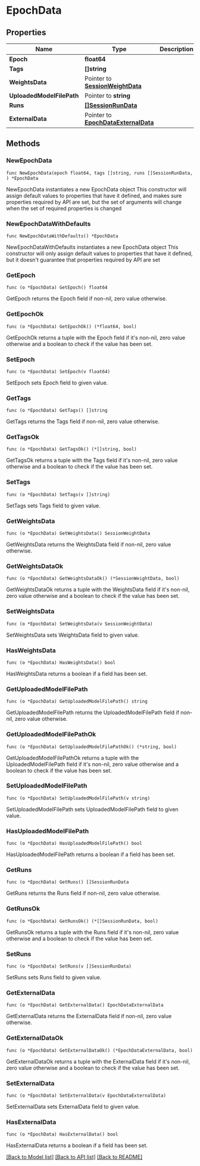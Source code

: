 # EpochData

## Properties

Name | Type | Description | Notes
------------ | ------------- | ------------- | -------------
**Epoch** | **float64** |  | 
**Tags** | **[]string** |  | 
**WeightsData** | Pointer to [**SessionWeightData**](SessionWeightData.md) |  | [optional] 
**UploadedModelFilePath** | Pointer to **string** |  | [optional] 
**Runs** | [**[]SessionRunData**](SessionRunData.md) |  | 
**ExternalData** | Pointer to [**EpochDataExternalData**](EpochDataExternalData.md) |  | [optional] 

## Methods

### NewEpochData

`func NewEpochData(epoch float64, tags []string, runs []SessionRunData, ) *EpochData`

NewEpochData instantiates a new EpochData object
This constructor will assign default values to properties that have it defined,
and makes sure properties required by API are set, but the set of arguments
will change when the set of required properties is changed

### NewEpochDataWithDefaults

`func NewEpochDataWithDefaults() *EpochData`

NewEpochDataWithDefaults instantiates a new EpochData object
This constructor will only assign default values to properties that have it defined,
but it doesn't guarantee that properties required by API are set

### GetEpoch

`func (o *EpochData) GetEpoch() float64`

GetEpoch returns the Epoch field if non-nil, zero value otherwise.

### GetEpochOk

`func (o *EpochData) GetEpochOk() (*float64, bool)`

GetEpochOk returns a tuple with the Epoch field if it's non-nil, zero value otherwise
and a boolean to check if the value has been set.

### SetEpoch

`func (o *EpochData) SetEpoch(v float64)`

SetEpoch sets Epoch field to given value.


### GetTags

`func (o *EpochData) GetTags() []string`

GetTags returns the Tags field if non-nil, zero value otherwise.

### GetTagsOk

`func (o *EpochData) GetTagsOk() (*[]string, bool)`

GetTagsOk returns a tuple with the Tags field if it's non-nil, zero value otherwise
and a boolean to check if the value has been set.

### SetTags

`func (o *EpochData) SetTags(v []string)`

SetTags sets Tags field to given value.


### GetWeightsData

`func (o *EpochData) GetWeightsData() SessionWeightData`

GetWeightsData returns the WeightsData field if non-nil, zero value otherwise.

### GetWeightsDataOk

`func (o *EpochData) GetWeightsDataOk() (*SessionWeightData, bool)`

GetWeightsDataOk returns a tuple with the WeightsData field if it's non-nil, zero value otherwise
and a boolean to check if the value has been set.

### SetWeightsData

`func (o *EpochData) SetWeightsData(v SessionWeightData)`

SetWeightsData sets WeightsData field to given value.

### HasWeightsData

`func (o *EpochData) HasWeightsData() bool`

HasWeightsData returns a boolean if a field has been set.

### GetUploadedModelFilePath

`func (o *EpochData) GetUploadedModelFilePath() string`

GetUploadedModelFilePath returns the UploadedModelFilePath field if non-nil, zero value otherwise.

### GetUploadedModelFilePathOk

`func (o *EpochData) GetUploadedModelFilePathOk() (*string, bool)`

GetUploadedModelFilePathOk returns a tuple with the UploadedModelFilePath field if it's non-nil, zero value otherwise
and a boolean to check if the value has been set.

### SetUploadedModelFilePath

`func (o *EpochData) SetUploadedModelFilePath(v string)`

SetUploadedModelFilePath sets UploadedModelFilePath field to given value.

### HasUploadedModelFilePath

`func (o *EpochData) HasUploadedModelFilePath() bool`

HasUploadedModelFilePath returns a boolean if a field has been set.

### GetRuns

`func (o *EpochData) GetRuns() []SessionRunData`

GetRuns returns the Runs field if non-nil, zero value otherwise.

### GetRunsOk

`func (o *EpochData) GetRunsOk() (*[]SessionRunData, bool)`

GetRunsOk returns a tuple with the Runs field if it's non-nil, zero value otherwise
and a boolean to check if the value has been set.

### SetRuns

`func (o *EpochData) SetRuns(v []SessionRunData)`

SetRuns sets Runs field to given value.


### GetExternalData

`func (o *EpochData) GetExternalData() EpochDataExternalData`

GetExternalData returns the ExternalData field if non-nil, zero value otherwise.

### GetExternalDataOk

`func (o *EpochData) GetExternalDataOk() (*EpochDataExternalData, bool)`

GetExternalDataOk returns a tuple with the ExternalData field if it's non-nil, zero value otherwise
and a boolean to check if the value has been set.

### SetExternalData

`func (o *EpochData) SetExternalData(v EpochDataExternalData)`

SetExternalData sets ExternalData field to given value.

### HasExternalData

`func (o *EpochData) HasExternalData() bool`

HasExternalData returns a boolean if a field has been set.


[[Back to Model list]](../README.md#documentation-for-models) [[Back to API list]](../README.md#documentation-for-api-endpoints) [[Back to README]](../README.md)



